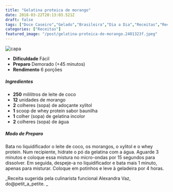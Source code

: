 ```yaml
---
title: "Gelatina proteica de morango"
date: 2018-03-22T20:13:03.521Z
draft: false
tags: ["Doce Caseiro","Gelado","Brasileira","Dia a Dia","Receitas","Receitas com frutas","Receitas rápidas","Receitas simples e fáceis","Sobremesa"]
categories: ["Receitas"]
featured_image: "/post/gelatina-proteica-de-morango.2401323f.jpeg"
---
```


![capa](/post/gelatina-proteica-de-morango.2401323f.jpeg)

*   **Dificuldade** Fácil
*   **Preparo** Demorado (+45 minutos)
*   **Rendimento** 6 porções

##### Ingredientes

*   **250** mililitros de leite de coco
*   **12** unidades de morango
*   **2** colheres (sopa) de adoçante xylitol
*   **1** scoop de whey protein sabor baunilha
*   **1** colher (sopa) de gelatina incolor
*   **2** colheres (sopa) de água

##### Modo de Preparo

Bata no liquidificador o leite de coco, os morangos, o xylitol e o whey protein. Num recipiente, hidrate o pó da gelatina com a água. Aguarde 3 minutos e coloque essa mistura no micro-ondas por 15 segundos para dissolver. Em seguida, despeje-a no liquidificador e bata mais 1 minuto, apenas para misturar. Coloque em potinhos e leve à geladeira por 4 horas.

_Receita sugerida pela culinarista funcional Alexandra Vaz, do@petit\_a\_petite. _
